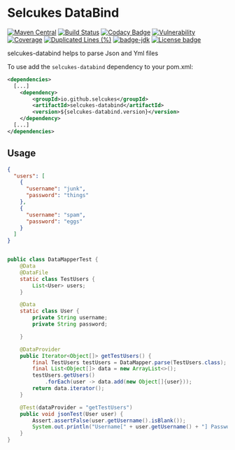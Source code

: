 # Selcukes DataBind

[![Maven Central](https://img.shields.io/maven-central/v/io.github.selcukes/selcukes-databind.svg?label=Maven%20Central)](https://search.maven.org/search?q=g:%22io.github.selcukes%22%20AND%20a:%22selcukes-databind%22)
[![Build Status](https://travis-ci.org/selcukes/selcukes-databind.svg?branch=master)](https://travis-ci.org/selcukes/selcukes-databind)
[![Codacy Badge](https://app.codacy.com/project/badge/Grade/b75cd866e64b4111a5ca7a076b8cca68)](https://www.codacy.com/gh/selcukes/selcukes-databind?utm_source=github.com&amp;utm_medium=referral&amp;utm_content=selcukes/selcukes-databind&amp;utm_campaign=Badge_Grade)
[![Vulnerability](https://sonarcloud.io/api/project_badges/measure?project=selcukes_selcukes-databind&metric=vulnerabilities)](https://sonarcloud.io/dashboard?id=selcukes_selcukes-databind)
[![Coverage](https://sonarcloud.io/api/project_badges/measure?project=selcukes_selcukes-databind&metric=coverage)](https://sonarcloud.io/dashboard?id=selcukes_selcukes-databind)
[![Duplicated Lines (%)](https://sonarcloud.io/api/project_badges/measure?project=selcukes_selcukes-databind&metric=duplicated_lines_density)](https://sonarcloud.io/dashboard?id=selcukes_selcukes-databind)
[![badge-jdk](https://img.shields.io/badge/jdk-11-green.svg)](http://www.oracle.com/technetwork/java/javase/downloads/index.html)
[![License badge](https://img.shields.io/badge/license-Apache%202.0-blue.svg?label=License)](http://www.apache.org/licenses/LICENSE-2.0)

selcukes-databind helps to parse Json and Yml files

To use add the `selcukes-databind` dependency to your pom.xml:

```xml
<dependencies>
  [...]
    <dependency>
        <groupId>io.github.selcukes</groupId>
        <artifactId>selcukes-databind</artifactId>
        <version>${selcukes-databind.version}</version>
    </dependency>
  [...]
</dependencies>

```
## Usage
```json
{
  "users": [
    {
      "username": "junk",
      "password": "things"
    },
    {
      "username": "spam",
      "password": "eggs"
    }
  ]
}
```
```java

public class DataMapperTest {
    @Data
    @DataFile
    static class TestUsers {
        List<User> users;
    }

    @Data
    static class User {
        private String username;
        private String password;

    }

    @DataProvider
    public Iterator<Object[]> getTestUsers() {
        final TestUsers testUsers = DataMapper.parse(TestUsers.class);
        final List<Object[]> data = new ArrayList<>();
        testUsers.getUsers()
            .forEach(user -> data.add(new Object[]{user}));
        return data.iterator();
    }

    @Test(dataProvider = "getTestUsers")
    public void jsonTest(User user) {
        Assert.assertFalse(user.getUsername().isBlank());
        System.out.println("Username[" + user.getUsername() + "] Password[" + user.getPassword()+"]");
    }
}
```
